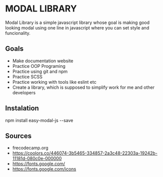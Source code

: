 # MODAL LIBRARY

Modal Library is a simple javascript library whose goal is making good looking modal using one line in javascript where you can set style and funcionality.


## Goals

- Make documentation website
- Practice OOP Programing
- Practice using git and npm
- Practice SCSS
- Practice working with tools like eslint etc
- Create a library, which is supposed to simplify work for me and other developers

## Instalation

npm install easy-modal-js --save

## Sources 

- frecodecamp.org
- https://coolors.co/446074-3b5465-334857-2a3c48-22303a-19242b-11181d-080c0e-000000
- https://fonts.google.com/
- https://fonts.google.com/icons
